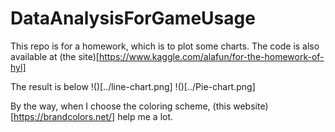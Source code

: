 # DataAnalysisForGameUsage
 
This repo is for a homework, which is to plot some charts. 
The code is also available at (the site)[https://www.kaggle.com/alafun/for-the-homework-of-hyl]


The result is below
!()[../line-chart.png] !()[../Pie-chart.png]

By the way, when I choose the coloring scheme, (this website)[https://brandcolors.net/] help me a lot.